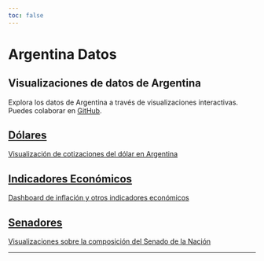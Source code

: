 ```yaml
---
toc: false
---
```


<div class="flex flex-col items-center justify-center text-center space-y-6 py-8">
  <h1 class="text-6xl font-bold">Argentina Datos</h1>
  <h2 class="text-2xl font-semibold not-italic">Visualizaciones de datos de Argentina</h2>
  <p class="text-gray-600">
    Explora los datos de Argentina a través de visualizaciones interactivas.
    <br>
    Puedes colaborar en <a href="https://github.com/enzonotario/argentina-datos-app" class="text-blue-500 hover:underline" target="_blank" rel="noopener noreferrer" title="GitHub">GitHub</a>.
  </p>
</div>

<div class="grid grid-cols-1 md:grid-cols-2 gap-6">
  <a href="/dolares" class="flex flex-col card hover:shadow-lg transition-shadow">
    <h2 class="text-xl font-bold">Dólares</h2>
    <p class="text-gray-600">Visualización de cotizaciones del dólar en Argentina</p>
  </a>
  <a href="/economia" class="flex flex-col card hover:shadow-lg transition-shadow">
    <h2 class="text-xl font-bold">Indicadores Económicos</h2>
    <p class="text-gray-600">Dashboard de inflación y otros indicadores económicos</p>
  </a>
  <a href="/senadores" class="flex flex-col card hover:shadow-lg transition-shadow">
    <h2 class="text-xl font-bold">Senadores</h2>
    <p class="text-gray-600">Visualizaciones sobre la composición del Senado de la Nación</p>
  </a>
</div>

[//]: # (<div class="grid grid-cols-2" style="grid-auto-rows: 504px;">)

[//]: # (  <div class="card">${)

[//]: # (    resize&#40;&#40;width&#41; => Plot.plot&#40;{)

[//]: # (      title: "Brecha cambiaria",)

[//]: # (      subtitle: "Dólar oficial vs. Dólar informal en los últimos 5 años",)

[//]: # (      width,)

[//]: # (      y: {grid: true, label: "Brecha cambiaria"},)

[//]: # (      marks: [)

[//]: # (        Plot.ruleY&#40;[0]&#41;,)

[//]: # (        Plot.lineY&#40;dolares, {x: "fecha", y: "venta", stroke: "casa", tip: true}&#41;,)

[//]: # (        Plot.rectY&#40;brechaCambiariaPorDia, {x: "fecha", y: "brecha", strokeWidth: 1}&#41;)

[//]: # (      ])

[//]: # (    }&#41;&#41;)

[//]: # (  }</div>)

[//]: # (  <div class="card">${)

[//]: # (    resize&#40;&#40;width&#41; => Plot.plot&#40;{)

[//]: # (      title: "How big are penguins, anyway? 🐧",)

[//]: # (      width,)

[//]: # (      grid: true,)

[//]: # (      x: {label: "Body mass &#40;g&#41;"},)

[//]: # (      y: {label: "Flipper length &#40;mm&#41;"},)

[//]: # (      color: {legend: true},)

[//]: # (      marks: [)

[//]: # (        Plot.linearRegressionY&#40;penguins, {x: "body_mass_g", y: "flipper_length_mm", stroke: "species"}&#41;,)

[//]: # (        Plot.dot&#40;penguins, {x: "body_mass_g", y: "flipper_length_mm", stroke: "species", tip: true}&#41;)

[//]: # (      ])

[//]: # (    }&#41;&#41;)

[//]: # (  }</div>)

[//]: # (</div>)

---
